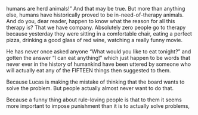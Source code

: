 humans are herd animals!” And that may be true. But more than anything else, humans have historically proved to be in-need-of-therapy animals. And do you, dear reader, happen to know what the reason for all this therapy is? That we have company. Absolutely zero people go to therapy because yesterday they were sitting in a comfortable chair, eating a perfect pizza, drinking a good glass of red wine, watching a really funny movie.


He has never once asked anyone “What would you like to eat tonight?” and gotten the answer “I can eat anything!” which just happen to be words that never ever in the history of humankind have been uttered by someone who will actually eat any of the FIFTEEN things then suggested to them.


Because Lucas is making the mistake of thinking that the board wants to solve the problem. But people actually almost never want to do that.


Because a funny thing about rule-loving people is that to them it seems more important to impose punishment than it is to actually solve problems,


